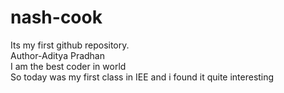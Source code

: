 # nash-cook
Its my first github repository.
<br>
Author-Aditya Pradhan
<br>
I am the best coder in world
<br>
So today was my first class in IEE and i found it quite interesting
